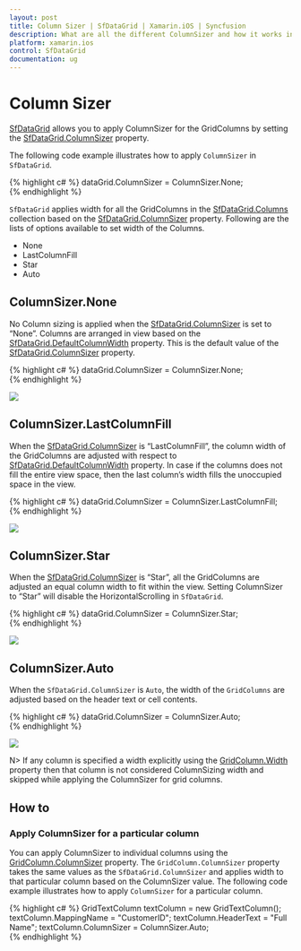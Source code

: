```yaml
---
layout: post
title: Column Sizer | SfDataGrid | Xamarin.iOS | Syncfusion
description: What are all the different ColumnSizer and how it works in a SfDataGrid.
platform: xamarin.ios
control: SfDataGrid
documentation: ug
---
```


# Column Sizer

[SfDataGrid](http://help.syncfusion.com/cr/cref_files/xamarin/sfdatagrid/Syncfusion.SfDataGrid.XForms~Syncfusion.SfDataGrid.XForms.SfDataGrid.html) allows you to apply ColumnSizer for the GridColumns by setting the [SfDataGrid.ColumnSizer](http://help.syncfusion.com/cr/cref_files/xamarin/sfdatagrid/Syncfusion.SfDataGrid.XForms~Syncfusion.SfDataGrid.XForms.SfDataGrid~ColumnSizer.html) property. 

The following code example illustrates how to apply `ColumnSizer` in `SfDataGrid`.

{% highlight c# %}
dataGrid.ColumnSizer = ColumnSizer.None;  
{% endhighlight %}

`SfDataGrid` applies width for all the GridColumns in the [SfDataGrid.Columns](http://help.syncfusion.com/cr/cref_files/xamarin/sfdatagrid/Syncfusion.SfDataGrid.XForms~Syncfusion.SfDataGrid.XForms.SfDataGrid~Columns.html) collection based on the [SfDataGrid.ColumnSizer](http://help.syncfusion.com/cr/cref_files/xamarin/sfdatagrid/Syncfusion.SfDataGrid.XForms~Syncfusion.SfDataGrid.XForms.SfDataGrid~ColumnSizer.html) property. Following are the lists of options available to set width of the Columns.

* None
* LastColumnFill
* Star
* Auto


## ColumnSizer.None

No Column sizing is applied when the [SfDataGrid.ColumnSizer](http://help.syncfusion.com/cr/cref_files/xamarin/sfdatagrid/Syncfusion.SfDataGrid.XForms~Syncfusion.SfDataGrid.XForms.SfDataGrid~ColumnSizer.html) is set to “None”. Columns are arranged in view based on the [SfDataGrid.DefaultColumnWidth](http://help.syncfusion.com/cr/cref_files/xamarin/sfdatagrid/Syncfusion.SfDataGrid.XForms~Syncfusion.SfDataGrid.XForms.SfDataGrid~DefaultColumnWidth.html) property. This is the default value of the [SfDataGrid.ColumnSizer](http://help.syncfusion.com/cr/cref_files/xamarin/sfdatagrid/Syncfusion.SfDataGrid.XForms~Syncfusion.SfDataGrid.XForms.SfDataGrid~ColumnSizer.html) property.

{% highlight c# %}
dataGrid.ColumnSizer = ColumnSizer.None;  
{% endhighlight %}

![](SfDataGrid_images/ColumnSizer_img1.png)

## ColumnSizer.LastColumnFill

When the [SfDataGrid.ColumnSizer](http://help.syncfusion.com/cr/cref_files/xamarin/sfdatagrid/Syncfusion.SfDataGrid.XForms~Syncfusion.SfDataGrid.XForms.SfDataGrid~ColumnSizer.html) is “LastColumnFill”, the column width of the GridColumns are adjusted with respect to [SfDataGrid.DefaultColumnWidth](http://help.syncfusion.com/cr/cref_files/xamarin/sfdatagrid/Syncfusion.SfDataGrid.XForms~Syncfusion.SfDataGrid.XForms.SfDataGrid~DefaultColumnWidth.html) property. In case if the columns does not fill the entire view space, then the last column’s width fills the unoccupied space in the view.

{% highlight c# %}
dataGrid.ColumnSizer = ColumnSizer.LastColumnFill;  
{% endhighlight %}

![](SfDataGrid_images/ColumnSizer_img2.png)

## ColumnSizer.Star

When the [SfDataGrid.ColumnSizer](http://help.syncfusion.com/cr/cref_files/xamarin/sfdatagrid/Syncfusion.SfDataGrid.XForms~Syncfusion.SfDataGrid.XForms.SfDataGrid~ColumnSizer.html) is “Star”, all the GridColumns are adjusted an equal column width to fit within the view. Setting ColumnSizer to “Star” will disable the HorizontalScrolling in `SfDataGrid`.

{% highlight c# %}
dataGrid.ColumnSizer = ColumnSizer.Star;  
{% endhighlight %}

![](SfDataGrid_images/ColumnSizer_img3.png)

## ColumnSizer.Auto

When the `SfDataGrid.ColumnSizer` is `Auto`, the width of the `GridColumns` are adjusted based on the header text or cell contents.

{% highlight c# %}
dataGrid.ColumnSizer = ColumnSizer.Auto;  
{% endhighlight %}

![](SfDataGrid_images/ColumnSizer_img4.png)

N> If any column is specified a width explicitly using the [GridColumn.Width](http://help.syncfusion.com/cr/cref_files/xamarin/sfdatagrid/Syncfusion.SfDataGrid.XForms~Syncfusion.SfDataGrid.XForms.GridColumn~Width.html) property then that column is not considered ColumnSizing width and skipped while applying the ColumnSizer for grid columns.

## How to 

### Apply ColumnSizer for a particular column

You can apply ColumnSizer to individual columns using the [GridColumn.ColumnSizer]() property. The `GridColumn.ColumnSizer` property takes the same values as the `SfDataGrid.ColumnSizer` and applies width to that particular column based on the ColumnSizer value. The following code example illustrates how to apply `ColumnSizer` for a particular column.

{% highlight c# %}
GridTextColumn textColumn = new GridTextColumn();
textColumn.MappingName = "CustomerID";
textColumn.HeaderText = "Full Name";
textColumn.ColumnSizer = ColumnSizer.Auto;  
{% endhighlight %}